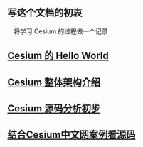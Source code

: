 
## 写这个文档的初衷
&emsp;将学习 Cesium 的过程做一个记录
## [Cesium 的 Hello World](Cesium_start.md)

## [Cesium 整体架构介绍](Cesium_architecture.md)

## [Cesium 源码分析初步](write_cesiumDemo_self/0_TO_1.md)
<!-- ## [Cesium 源码分析初步](Cesiumm_sourceCode_analyse.md) -->

## [结合Cesium中文网案例看源码](Cesium_read_doc.md)
